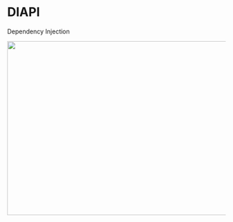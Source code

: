 # DIAPI
Dependency Injection


<img height="400" src="C:\Users\itraf\RiderProjects\DIAPI\DIAPI\IMG\2023-02-19 000839.png" width="800"/>